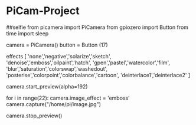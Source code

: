 # PiCam-Project
##selfie
from picamera import PiCamera
from gpiozero import Button
from time import sleep

camera = PiCamera()
button = Button (17)

effects [
'none','negative','solarize','sketch',
'denoise','emboss','oilpaint','hatch',
'gpen','pastel','watercolor','film',
'blur','saturation','colorswap','washedout',
'posterise','colorpoint','colorbalance','cartoon',
'deinterlace1','deinterlace2'
]
    

camera.start_preview(alpha=192)

for i in range(22):
    camera.image_effect = 'emboss'
    camera.capture("/home/pi/image.jpg")
    
camera.stop_preview()
